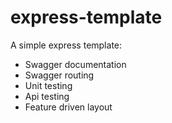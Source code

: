 # express-template
A simple express template:

* Swagger documentation
* Swagger routing
* Unit testing
* Api testing
* Feature driven layout
